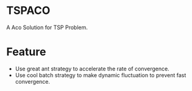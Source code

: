 # TSPACO
A Aco Solution for TSP Problem.

# Feature

- Use great ant strategy to accelerate the rate of convergence.
- Use cool batch strategy to make dynamic fluctuation to prevent fast convergence.
